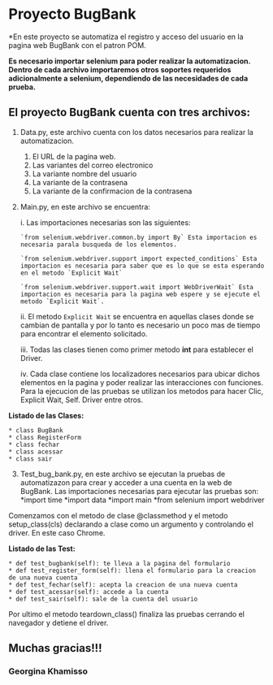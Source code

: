 # Proyecto BugBank


*En este proyecto se automatiza el registro y acceso del usuario en la pagina web BugBank con el patron POM.

**Es necesario importar selenium para poder realizar la automatizacion. Dentro de cada archivo importaremos otros soportes requeridos adicionalmente a selenium, dependiendo de las necesidades de cada prueba.**

## El proyecto BugBank cuenta con tres archivos:

1. Data.py, este archivo cuenta con los datos necesarios para realizar la automatizacion.

    1. El URL de la pagina web.
    2. Las variantes del correo electronico  
    3. La variante nombre del usuario
    4. La variante de la contrasena
    5. La variante de la confirmacion de la contrasena

2. Main.py, en este archivo se encuentra:

    i. Las importaciones necesarias son las siguientes:

       `from selenium.webdriver.common.by import By` Esta importacion es necesaria parala busqueda de los elementos.

       `from selenium.webdriver.support import expected_conditions` Esta importacion es necesaria para saber que es lo que se esta esperando en el metodo `Explicit Wait`

       `from selenium.webdriver.support.wait import WebDriverWait` Esta importacion es necesaria para la pagina web espere y se ejecute el metodo `Explicit Wait`.

    ii. El metodo  `Explicit Wait` se encuentra en aquellas clases donde se cambian de pantalla y por lo tanto es necesario un poco mas de tiempo para encontrar el elemento solicitado.

    iii. Todas las clases tienen como primer metodo __int__ para establecer el Driver.

    iv. Cada clase contiene los localizadores necesarios para ubicar dichos elementos en la pagina y poder realizar las interacciones con funciones. Para la ejecucion de las pruebas se utilizan los metodos para hacer Clic, Explicit Wait, Self. Driver entre otros.

**Listado de las Clases:**

    * class BugBank
    * class RegisterForm
    * class fechar
    * class acessar
    * class sair

3. Test_bug_bank.py, en este archivo se ejecutan la pruebas de automatizazon para crear y acceder a una cuenta en la web de BugBank.
  Las importaciones necesarias para ejecutar las pruebas son:
    *import time
    *import data
    *import main
    *from selenium import webdriver

  Comenzamos con el metodo de clase @classmethod y el metodo setup_class(cls) declarando a clase como un argumento y controlando el driver.  En este caso Chrome.

**Listado de las Test:**

    * def test_bugbank(self): te lleva a la pagina del formulario
    * def test_register_form(self): llena el formulario para la creacion de una nueva cuenta
    * def test_fechar(self): acepta la creacion de una nueva cuenta
    * def test_acessar(self): accede a la cuenta
    * def test_sair(self): sale de la cuenta del usuario

 Por ultimo el metodo teardown_class() finaliza las pruebas cerrando el navegador y detiene el driver.


## Muchas gracias!!!
### Georgina Khamisso
